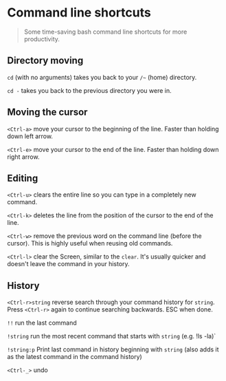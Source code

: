 # Command line shortcuts

> Some time-saving bash command line shortcuts for more productivity.


## Directory moving

`cd` (with no arguments) takes you back to your `/~` (home) directory.

`cd -` takes you back to the previous directory you were in.


## Moving the cursor

`<Ctrl-a>` move your cursor to the beginning of the line. Faster than holding down left arrow.

`<Ctrl-e>` move your cursor to the end of the line. Faster than holding down right arrow.


## Editing

`<Ctrl-u>` clears the entire line so you can type in a completely new command.

`<Ctrl-k>` deletes the line from the position of the cursor to the end of the line.

`<Ctrl-w>` remove the previous word on the command line (before the cursor). This is highly useful when reusing old commands.

`<Ctrl-l>` clear the Screen, similar to the `clear`. It's usually quicker and doesn't leave the command in your history.


## History

`<Ctrl-r>string` reverse search through your command history for `string`. Press `<Ctrl-r>` again to continue searching backwards. ESC when done.

`!!` run the last command

`!string` run the most recent command that starts with `string` (e.g. !ls -la)`

`!string:p` Print last command in history beginning with `string` (also adds it as the latest command in the command history)

`<Ctrl-_>` undo
